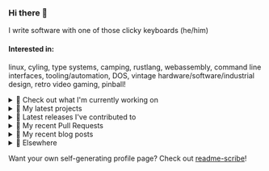 ### Hi there 👋

I write software with one of those clicky keyboards (he/him)

#### Interested in:
linux, cyling, type systems, camping, rustlang, webassembly, command line interfaces, tooling/automation, DOS, vintage hardware/software/industrial design, retro video gaming, pinball!

<details><summary>👀 Check out what I'm currently working on</summary><br />

- [MetaMask/action-publish-release](https://github.com/MetaMask/action-publish-release) -  (3 weeks ago)
- [MetaMask/metamask-mobile](https://github.com/MetaMask/metamask-mobile) - Mobile web browser providing access to websites that use the Ethereum blockchain (3 weeks ago)
- [MetaMask/contract-metadata](https://github.com/MetaMask/contract-metadata) - A mapping of ethereum contract addresses to broadly accepted icons for those addresses. (3 weeks ago)
- [MetaMask/metamask-module-template](https://github.com/MetaMask/metamask-module-template) - A simple template repository for starting new modules in the latest MetaMask fashion. (3 weeks ago)
- [rickycodes/pve-no-subscription](https://github.com/rickycodes/pve-no-subscription) - Proxmox VE No-Subscription Removal (4 weeks ago)
</details>

<details><summary>🌱 My latest projects</summary><br />

- [rickycodes/kitties](https://github.com/rickycodes/kitties) - micro site to browse CryptoKitties
- [rickycodes/pve-no-subscription](https://github.com/rickycodes/pve-no-subscription) - Proxmox VE No-Subscription Removal
- [rickycodes/ftse-rs](https://github.com/rickycodes/ftse-rs) - scrape and filter hl.co.uk market summaries
- [rickycodes/card](https://github.com/rickycodes/card) - npx business card built with rust targeting wasm
- [rickycodes/dat-proxy-browser](https://github.com/rickycodes/dat-proxy-browser) - Rough sketch of a decentralised (supporting DAT) mobile web browser built with react-native
</details>

<details><summary>🔭 Latest releases I've contributed to</summary><br />

- [MetaMask/controllers](https://github.com/MetaMask/controllers) ([v31.0.0](https://github.com/MetaMask/controllers/releases/tag/v31.0.0), 4 days ago) - Collection of platform-agnostic modules for creating secure data models for cryptocurrency wallets
- [MetaMask/metamask-mobile](https://github.com/MetaMask/metamask-mobile) ([v5.6.0](https://github.com/MetaMask/metamask-mobile/releases/tag/v5.6.0), 2 weeks ago) - Mobile web browser providing access to websites that use the Ethereum blockchain
- [MetaMask/snaps-skunkworks](https://github.com/MetaMask/snaps-skunkworks) ([v0.20.0](https://github.com/MetaMask/snaps-skunkworks/releases/tag/v0.20.0), 2 weeks ago) - Monorepo for Snaps dependencies.
- [MetaMask/metamask-extension](https://github.com/MetaMask/metamask-extension) ([v10.18.4](https://github.com/MetaMask/metamask-extension/releases/tag/v10.18.4), 2 weeks ago) - :globe_with_meridians: :electric_plug: The MetaMask browser extension enables browsing Ethereum blockchain enabled websites
- [MetaMask/smart-transactions-controller](https://github.com/MetaMask/smart-transactions-controller) ([v2.3.1](https://github.com/MetaMask/smart-transactions-controller/releases/tag/v2.3.1), 3 weeks ago) - 
</details>

<details><summary>🔨 My recent Pull Requests</summary><br />

- [add publishConfig](https://github.com/MetaMask/scure-bip39/pull/6) on [MetaMask/scure-bip39](https://github.com/MetaMask/scure-bip39) (today)
- [Support monorepos with independent versions](https://github.com/MetaMask/action-publish-release/pull/51) on [MetaMask/action-publish-release](https://github.com/MetaMask/action-publish-release) (2 weeks ago)
- [Update README.md to include automated npm publishing](https://github.com/MetaMask/action-publish-release/pull/50) on [MetaMask/action-publish-release](https://github.com/MetaMask/action-publish-release) (3 weeks ago)
- [Update `publish-release.yml` &#43; `README.md` to match `controllers`](https://github.com/MetaMask/metamask-module-template/pull/112) on [MetaMask/metamask-module-template](https://github.com/MetaMask/metamask-module-template) (3 weeks ago)
- [Update README.md](https://github.com/rickycodes/pve-no-subscription/pull/6) on [rickycodes/pve-no-subscription](https://github.com/rickycodes/pve-no-subscription) (4 weeks ago)
</details>

<details><summary>📜 My recent blog posts</summary><br />

- [Publishing my Website to the peer-to-peer Web](//ricky.codes/blog/posts/publishing-to-the-peer-to-peer-web/) (4 years ago)
</details>

<details><summary>🔗 Elsewhere</summary><br />

- Web: https://ricky.codes
- Twitter: https://twitter.com/rickycodes
- Blog: https://ricky.codes/blog
</details>

Want your own self-generating profile page? Check out [readme-scribe](https://github.com/muesli/readme-scribe)!

